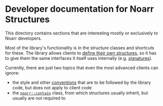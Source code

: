 # Developer documentation for Noarr Structures

This directory contains sections that are interesting mostly or exclusively to Noarr developers.

Most of the library's functionality is in the structure classes and shortcuts for these.
The library allows clients to [define their own structures](../DefiningStructures.md#defining-structures-manually),
so it has to give them the same interfaces it itself uses internally (e.g. [signatures](../Signature.md)).

Currently, there are just two topics that even the most advanced clients can ignore:

- the style and other [conventions](Conventions.md) that are to be followed by the library code, but does not apply to client code
- the [`noarr::contain`](Contain.md) class, from which structures usually inherit, but usually are not required to
